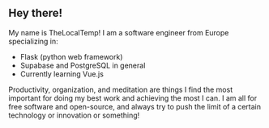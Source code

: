 ## Hey there!

My name is TheLocalTemp! I am a software engineer from Europe specializing in:

- Flask (python web framework)
- Supabase and PostgreSQL in general
- Currently learning Vue.js

Productivity, organization, and meditation are things I find the most important for doing my best work and achieving the most I can. I am all for free software and open-source, and always try to push the limit of a certain technology or innovation or something!
